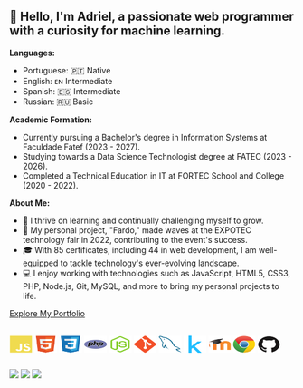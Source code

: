 ## 👋 Hello, I'm Adriel, a passionate web programmer with a curiosity for machine learning.

**Languages:**
  - Portuguese: 🇵🇹 Native
  - English: ᴇɴ Intermediate
  - Spanish: 🇪🇸 Intermediate
  - Russian: 🇷🇺 Basic

**Academic Formation:**
  - Currently pursuing a Bachelor's degree in Information Systems at Faculdade Fatef (2023 - 2027).
  - Studying towards a Data Science Technologist degree at FATEC (2023 - 2026).
  - Completed a Technical Education in IT at FORTEC School and College (2020 - 2022).

**About Me:**
  - 🚀 I thrive on learning and continually challenging myself to grow.
  - 🌟 My personal project, "Fardo," made waves at the EXPOTEC technology fair in 2022, contributing to the event's success.
  - 🎓 With 85 certificates, including 44 in web development, I am well-equipped to tackle technology's ever-evolving landscape.
  - 💻 I enjoy working with technologies such as JavaScript, HTML5, CSS3, PHP, Node.js, Git, MySQL, and more to bring my personal projects to life.

[Explore My Portfolio](https://adriel007.github.io/portfolio/)

<div style="display: inline_block"><br>
  <img align="center" height="30" width="40" src="https://raw.githubusercontent.com/devicons/devicon/master/icons/javascript/javascript-plain.svg">
  <img align="center" height="30" width="40" src="https://raw.githubusercontent.com/devicons/devicon/master/icons/html5/html5-original.svg">
  <img align="center" height="30" width="40" src="https://raw.githubusercontent.com/devicons/devicon/master/icons/css3/css3-original.svg">
  <img align="center" height="30" width="40" src="https://raw.githubusercontent.com/devicons/devicon/master/icons/php/php-original.svg">
  <img align="center" height="30" width="40" src="https://raw.githubusercontent.com/devicons/devicon/master/icons/nodejs/nodejs-original.svg">
  <img align="center" height="30" width="40" src="https://raw.githubusercontent.com/devicons/devicon/master/icons/git/git-original.svg">
  <img align="center" height="30" width="40" src="https://raw.githubusercontent.com/devicons/devicon/master/icons/mysql/mysql-original.svg">
  <img align="center" height="30" width="40" src="https://raw.githubusercontent.com/devicons/devicon/master/icons/kaggle/kaggle-original.svg">
  <img align="center" height="30" width="40" src="https://raw.githubusercontent.com/devicons/devicon/master/icons/moodle/moodle-original.svg">
  <img align="center" height="30" width="40" src="https://raw.githubusercontent.com/devicons/devicon/master/icons/chrome/chrome-original.svg">
  <img align="center" height="30" width="40" src="https://raw.githubusercontent.com/devicons/devicon/master/icons/github/github-original.svg">
</div>

  ##
 
<div> 
  <a href="https://instagram.com/fardoia" target="_blank"><img src="https://img.shields.io/badge/-Instagram-%23E4405F?style=for-the-badge&logo=instagram&logoColor=white" target="_blank"></a>
  <a href = "mailto:adrielsouzaandrade8@gmail.com"><img src="https://img.shields.io/badge/-Gmail-%23333?style=for-the-badge&logo=gmail&logoColor=white" target="_blank"></a>
  <a href="https://www.linkedin.com/in/adriel-domingues-de-souza-andrade/" target="_blank"><img src="https://img.shields.io/badge/-LinkedIn-%230077B5?style=for-the-badge&logo=linkedin&logoColor=white" target="_blank"></a> 
</div>
